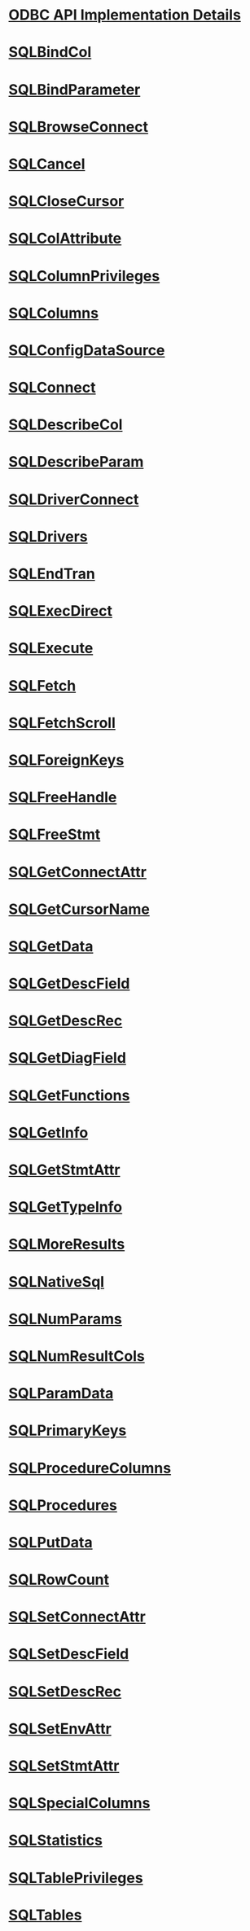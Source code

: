 # [ODBC API Implementation Details](odbc-api-implementation-details.md)
# [SQLBindCol](sqlbindcol.md)
# [SQLBindParameter](sqlbindparameter.md)
# [SQLBrowseConnect](sqlbrowseconnect.md)
# [SQLCancel](sqlcancel.md)
# [SQLCloseCursor](sqlclosecursor.md)
# [SQLColAttribute](sqlcolattribute.md)
# [SQLColumnPrivileges](sqlcolumnprivileges.md)
# [SQLColumns](sqlcolumns.md)
# [SQLConfigDataSource](sqlconfigdatasource.md)
# [SQLConnect](sqlconnect.md)
# [SQLDescribeCol](sqldescribecol.md)
# [SQLDescribeParam](sqldescribeparam.md)
# [SQLDriverConnect](sqldriverconnect.md)
# [SQLDrivers](sqldrivers.md)
# [SQLEndTran](sqlendtran.md)
# [SQLExecDirect](sqlexecdirect.md)
# [SQLExecute](sqlexecute.md)
# [SQLFetch](sqlfetch.md)
# [SQLFetchScroll](sqlfetchscroll.md)
# [SQLForeignKeys](sqlforeignkeys.md)
# [SQLFreeHandle](sqlfreehandle.md)
# [SQLFreeStmt](sqlfreestmt.md)
# [SQLGetConnectAttr](sqlgetconnectattr.md)
# [SQLGetCursorName](sqlgetcursorname.md)
# [SQLGetData](sqlgetdata.md)
# [SQLGetDescField](sqlgetdescfield.md)
# [SQLGetDescRec](sqlgetdescrec.md)
# [SQLGetDiagField](sqlgetdiagfield.md)
# [SQLGetFunctions](sqlgetfunctions.md)
# [SQLGetInfo](sqlgetinfo.md)
# [SQLGetStmtAttr](sqlgetstmtattr.md)
# [SQLGetTypeInfo](sqlgettypeinfo.md)
# [SQLMoreResults](sqlmoreresults.md)
# [SQLNativeSql](sqlnativesql.md)
# [SQLNumParams](sqlnumparams.md)
# [SQLNumResultCols](sqlnumresultcols.md)
# [SQLParamData](sqlparamdata.md)
# [SQLPrimaryKeys](sqlprimarykeys.md)
# [SQLProcedureColumns](sqlprocedurecolumns.md)
# [SQLProcedures](sqlprocedures.md)
# [SQLPutData](sqlputdata.md)
# [SQLRowCount](sqlrowcount.md)
# [SQLSetConnectAttr](sqlsetconnectattr.md)
# [SQLSetDescField](sqlsetdescfield.md)
# [SQLSetDescRec](sqlsetdescrec.md)
# [SQLSetEnvAttr](sqlsetenvattr.md)
# [SQLSetStmtAttr](sqlsetstmtattr.md)
# [SQLSpecialColumns](sqlspecialcolumns.md)
# [SQLStatistics](sqlstatistics.md)
# [SQLTablePrivileges](sqltableprivileges.md)
# [SQLTables](sqltables.md)

